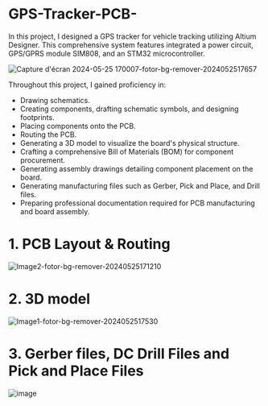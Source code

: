# GPS-Tracker-PCB-
In this project, I designed a GPS tracker for vehicle tracking utilizing Altium Designer. This comprehensive system features integrated a power circuit, GPS/GPRS module SIM808, and an STM32 microcontroller. 

![Capture d'écran 2024-05-25 170007-fotor-bg-remover-2024052517657](https://github.com/siwar-gharbi/GPS-Tracker-PCB-/assets/109144779/00f2a497-166e-4bcd-99c8-6cbdd90b21b8)

Throughout this project, I gained proficiency in:
- Drawing schematics.
- Creating components, drafting schematic symbols, and designing footprints.
- Placing components onto the PCB.
- Routing the PCB.
- Generating a 3D model to visualize the board's physical structure.
- Crafting a comprehensive Bill of Materials (BOM) for component procurement.
- Generating assembly drawings detailing component placement on the board.
- Generating manufacturing files such as Gerber, Pick and Place, and Drill files.
- Preparing professional documentation required for PCB manufacturing and board assembly.

# 1. PCB Layout & Routing
![Image2-fotor-bg-remover-20240525171210](https://github.com/siwar-gharbi/GPS-Tracker-PCB-/assets/109144779/20c38e58-a6d7-47fb-a86d-b37af0d3afe3)

# 2. 3D model

![Image1-fotor-bg-remover-2024052517530](https://github.com/siwar-gharbi/GPS-Tracker-PCB-/assets/109144779/606708dd-be5d-47e2-9d86-9471b522ae16)

# 3. Gerber files, DC Drill Files and Pick and Place Files

![image](https://github.com/siwar-gharbi/GPS-Tracker-PCB-/assets/109144779/12952b34-58ed-40e7-83c4-e039ab3488b3)




